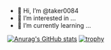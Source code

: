 - 👋 Hi, I’m @taker0084
- 👀 I’m interested in ...
- 🌱 I’m currently learning ...

[![Anurag's GitHub stats](https://github-readme-stats.vercel.app/api?username=taker0084)](https://github.com/anuraghazra/github-readme-stats)
[![trophy](https://github-profile-trophy.vercel.app/?username=taker0084&theme=onedark)](https://github.com/taker0084/github-profile-trophy)
<!---
taker0084/taker0084 is a ✨ special ✨ repository because its `README.md` (this file) appears on your GitHub profile.
You can click the Preview link to take a look at your changes.
--->

